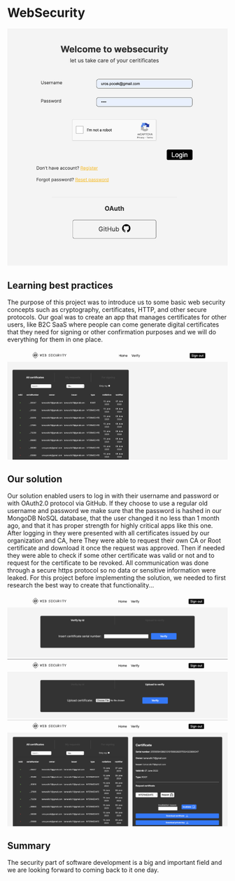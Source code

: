 # WebSecurity

![Main](https://github.com/UPocek/WebSecurity/blob/main/docs/Screenshot%202023-09-09%20at%2012.09.43%20AM.png)

## Learning best practices

The purpose of this project was to introduce us to some basic web security concepts such as cryptography, certificates, HTTP, and other secure protocols. Our goal was to create an app that manages certificates for other users, like B2C SaaS where people can come generate digital certificates that they need for signing or other confirmation purposes and we will do everything for them in one place.

![All](https://github.com/UPocek/WebSecurity/blob/main/docs/Screenshot%202023-09-09%20at%2012.29.35%20AM.png)

## Our solution

Our solution enabled users to log in with their username and password or with OAuth2.0 protocol via GitHub. If they choose to use a regular old username and password we make sure that the password is hashed in our MongoDB NoSQL database, that the user changed it no less than 1 month ago, and that it has proper strength for highly critical apps like this one. After logging in they were presented with all certificates issued by our organization and CA, here They were able to request their own CA or Root certificate and download it once the request was approved. Then if needed they were able to check if some other certificate was valid or not and to request for the certificate to be revoked. All communication 
was done through a secure https protocol so no data or sensitive information were leaked. For this project before implementing the solution, we needed to first research the best way to create that functionality...

![Verify1](https://github.com/UPocek/WebSecurity/blob/main/docs/Screenshot%202023-09-09%20at%2012.29.43%20AM.png)
![Verify2](https://github.com/UPocek/WebSecurity/blob/main/docs/Screenshot%202023-09-09%20at%2012.29.54%20AM.png)
![Verify3](https://github.com/UPocek/WebSecurity/blob/main/docs/Screenshot%202023-09-09%20at%2012.30.11%20AM.png)

## Summary

The security part of software development is a big and important field and we are looking forward to coming back to it one day.

